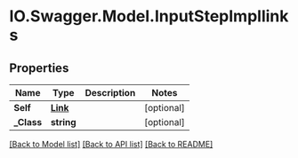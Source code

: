 # IO.Swagger.Model.InputStepImpllinks
## Properties

Name | Type | Description | Notes
------------ | ------------- | ------------- | -------------
**Self** | [**Link**](Link.md) |  | [optional] 
**_Class** | **string** |  | [optional] 

[[Back to Model list]](../README.md#documentation-for-models) [[Back to API list]](../README.md#documentation-for-api-endpoints) [[Back to README]](../README.md)


